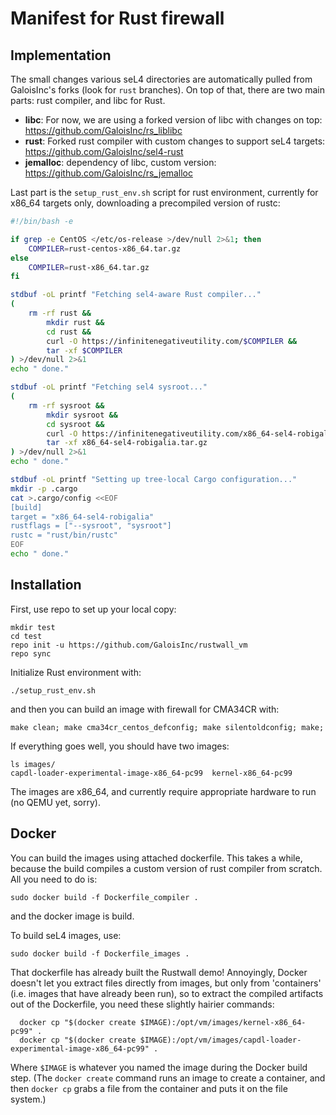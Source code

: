 # Manifest for Rust firewall

## Implementation
The small changes various seL4 directories are automatically pulled from GaloisInc's forks (look for `rust` branches).
On top of that, there are two main parts: rust compiler, and libc for Rust.

- **libc**: For now, we are using a forked version of libc with changes on top: https://github.com/GaloisInc/rs_liblibc
- **rust**: Forked rust compiler with custom changes to support seL4 targets: https://github.com/GaloisInc/sel4-rust
- **jemalloc**: dependency of libc, custom version: https://github.com/GaloisInc/rs_jemalloc

Last part is the `setup_rust_env.sh` script for rust environment, currently for x86_64 targets only, downloading a precompiled version of rustc:

```bash
#!/bin/bash -e

if grep -e CentOS </etc/os-release >/dev/null 2>&1; then
    COMPILER=rust-centos-x86_64.tar.gz
else
    COMPILER=rust-x86_64.tar.gz
fi

stdbuf -oL printf "Fetching sel4-aware Rust compiler..."
(
    rm -rf rust &&
        mkdir rust &&
        cd rust &&
        curl -O https://infinitenegativeutility.com/$COMPILER &&
        tar -xf $COMPILER
) >/dev/null 2>&1
echo " done."

stdbuf -oL printf "Fetching sel4 sysroot..."
(
    rm -rf sysroot &&
        mkdir sysroot &&
        cd sysroot &&
        curl -O https://infinitenegativeutility.com/x86_64-sel4-robigalia.tar.gz &&
        tar -xf x86_64-sel4-robigalia.tar.gz
) >/dev/null 2>&1
echo " done."

stdbuf -oL printf "Setting up tree-local Cargo configuration..."
mkdir -p .cargo
cat >.cargo/config <<EOF
[build]
target = "x86_64-sel4-robigalia"
rustflags = ["--sysroot", "sysroot"]
rustc = "rust/bin/rustc"
EOF
echo " done."
```

## Installation

First, use repo to set up your local copy:
```
mkdir test
cd test
repo init -u https://github.com/GaloisInc/rustwall_vm
repo sync
```

Initialize Rust environment with:
```
./setup_rust_env.sh
```

and then you can build an image with firewall for CMA34CR with:

```
make clean; make cma34cr_centos_defconfig; make silentoldconfig; make;
```

If everything goes well, you should have two images:
```
ls images/
capdl-loader-experimental-image-x86_64-pc99  kernel-x86_64-pc99
```

The images are x86_64, and currently require appropriate hardware to run (no QEMU yet, sorry).


## Docker
You can build the images using attached dockerfile. This takes a while, because the build compiles a custom
version of rust compiler from scratch. All you need to do is:
```
sudo docker build -f Dockerfile_compiler .
```
and the docker image is build. 


To build seL4 images, use:

```
sudo docker build -f Dockerfile_images .
```


That dockerfile has already built the Rustwall demo! Annoyingly,
Docker doesn't let you extract files directly from images, but only
from 'containers' (i.e. images that have already been run), so to
extract the compiled artifacts out of the Dockerfile, you need these
slightly hairier commands:

```
  docker cp "$(docker create $IMAGE):/opt/vm/images/kernel-x86_64-pc99" .
  docker cp "$(docker create $IMAGE):/opt/vm/images/capdl-loader-experimental-image-x86_64-pc99" .
```
Where `$IMAGE` is whatever you named the image during the Docker build
step. (The `docker create` command runs an image to create a
container, and then `docker cp` grabs a file from the container and
puts it on the file system.)

